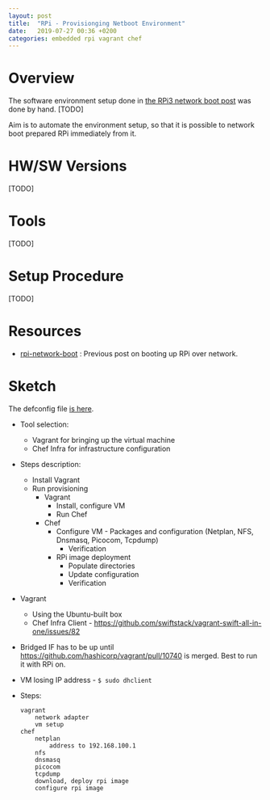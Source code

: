 ```yaml
---
layout: post
title:  "RPi - Provisionging Netboot Environment"
date:   2019-07-27 00:36 +0200
categories: embedded rpi vagrant chef
---
```


# Overview

The software environment setup done in [the RPi3 network
boot post][rpi-network-boot] was done by hand. [TODO]

Aim is to automate the environment setup, so that it is possible to
network boot prepared RPi immediately from it.

# HW/SW Versions

[TODO]

# Tools

[TODO]

# Setup Procedure

[TODO]

# Resources

*   [rpi-network-boot] : Previous post on booting up RPi over network.

[rpi-network-boot]: <{{ site.baseurl }}{% post_url 2019-07-12-rpi3-netboot %}>
[vagrant-tutorial]: <https://medium.com/@Joachim8675309/vagrant-provisioning-with-chef-90a2bf724f>
[chef-resources]: <https://docs.chef.io/resource_reference.html>
[vagrant-naming]: <https://stackoverflow.com/questions/17845637>

# Sketch

The defconfig file [is
here](/assets/files/posts/2019-07-17-rpi3-hello-buildroot/).

*   Tool selection:
    *   Vagrant for bringing up the virtual machine
    *   Chef Infra for infrastructure configuration
*   Steps description:
    *   Install Vagrant
    *   Run provisioning
        *   Vagrant
            *   Install, configure VM
            *   Run Chef
        *   Chef
            *   Configure VM - Packages and configuration (Netplan, NFS,
                Dnsmasq, Picocom, Tcpdump)
                *   Verification
            *   RPi image deployment
                *   Populate directories
                *   Update configuration
                *   Verification
*   Vagrant
    *   Using the Ubuntu-built box
    *   Chef Infra Client -
        <https://github.com/swiftstack/vagrant-swift-all-in-one/issues/82>

*   Bridged IF has to be up until
    <https://github.com/hashicorp/vagrant/pull/10740> is merged. Best to
    run it with RPi on.
*   VM losing IP address - `$ sudo dhclient`

*   Steps:
    ```
    vagrant
        network adapter
        vm setup
    chef
        netplan
            address to 192.168.100.1
        nfs
        dnsmasq
        picocom
        tcpdump
        download, deploy rpi image
        configure rpi image
    ```


